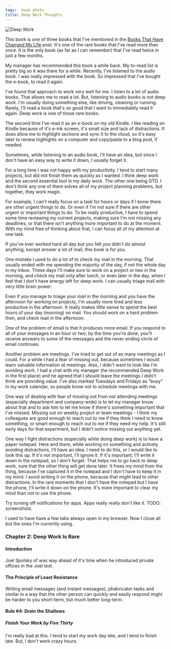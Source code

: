 ```yaml
---
tags:  book photo
title: Deep Work Thoughts
---
```

![Deep Work](/assets/books-that-have-changed-my-life/deep-work.jpg "Deep Work")

This book is one of three books that I've mentioned in the [Books That Have Changed My Life](/books-that-have-changed-my-life) post. It's one of the rare books that I've read more than once. It is the only book (as far as I can remember) that I've read twice in just a few months.

My manager has recommended this book a while back. My to-read list is pretty big so it was there for a while. Recently, I've listened to the audio book. I was really impressed with the book. So impressed that I've bought the e-book, to read it again.

I've found that approach to work very well for me. I listen to a lot of audio books. That allows me to read a lot. But, listening to audio books is not deep work. I'm usually doing something else, like driving, cleaning or running. Rarely, I'll read a book that's so good that I want to immediately read it again. Deep work is one of those rare books.

The second time I've read it as an e-book on my old Kindle. I like reading on Kindle because of it's e-ink screen, it's small size and lack of distractions. It does allow me to highlight sections and sync it to the cloud, so it's easy later to review highlights on a computer and copy/paste to a blog post, if needed.

Sometimes, while listening to an audio book, I'll have an idea, but since I don't have an easy way to write it down, I usually forget it.

For a long time I was not happy with my productivity. I tend to start many projects, but did not finish them as quickly as I wanted. I think deep work and the second essential tool in my daily work. The other one being GTD. I don't think any one of them solves all of my project planning problems, but together, they work magic.

For example, I can't really focus on a task for hours or days if I know there are other urgent things to do. Or even if I'm not sure if there are other urgent or important things to do. To be really productive, I have to spend some time reviewing my current projects, making sure I'm not missing any deadlines, or that there isn't anything more important to do at the moment. With my mind free of thinking about that, I can focus all of my attention at one task.

If you've ever worked hard all day but you felt you didn't do almost anything, except answer a lot of mail, this book is for you.

One mistake I used to do a lot of to check my mail in the morning. That usually ended with me spending the majority of the day, if not the whole day in my inbox. These days I'll make sure to work on a project or two in the morning, and check my mail only after lunch, or even later in the day, when I feel that I don't have energy left for deep work. I can usually triage mail with very little brain power.

Even if you manage to triage your mail in the morning and you have the afternoon for working on projects, I'm usually more tired and less productive in the afternoon. It really makes little sense to spend the best hours of your day (morning) on mail. You should work on a hard problem then, and check mail in the afternoon.

One of the problem of email is that it produces more email. If you respond to all of your messages in an hour or two, by the time you're done, you'll receive answers to some of the messages and the never ending circle of email continues.

Another problem are meetings. I've tried to get out of as many meetings as I could. For a while I had a fear of missing out, because sometimes I would learn valuable information at meetings. Also, I didn't want to look like I'm avoiding work. I had a chat with my manager (he recommended Deep Work in the first place) and he agreed that I should leave the meetings I didn't think are providing value. I've also marked Tuesdays and Fridays as "busy" in my work calendar, so people know not to schedule meetings with me.

One way of dealing with fear of missing out from not attending meetings (especially department and company-wide) is to let my manager know about that and to ask him to let me know if there's something important that I've missed. Missing out on weekly project or team meetings - I think my colleagues are good enough to reach out to me if they think I need to know something, or smart enough to reach out to me if they need my help. It's still early days for that experiment, but I didn't notice missing out anything yet.

One way I fight distractions (especially while doing deep work) is to have a paper notepad. Here and there, while working on something and actively avoiding distractions, I'll have an idea. I need to do this, or I would like to look this up. If it's not important, I'll ignore it. If it's important, I'll write it down in the notepad, so I don't forget. That helps me to go back to deep work, sure that the other thing will get done later. It frees my mind from the thing, because I've captured it in the notepad and I don't have to keep it in my mind. I avoid writing it on the phone, because that might lead to other distractions. In the rare moments that I don't have the notepad but I have the phone, I'll write it down on the phone. It's more important to clear my mind than not to use the phone.

Try turning off notifications for apps. Apps really really don't like it. TODO: screenshots.

I used to have have a few tabs always open in my browser. Now I close all but the ones I'm currently using.

### Chapter 2: Deep Work Is Rare

#### Introduction

Joel Spolsky of was way ahead of it's time when he introduced private offices in the Joel test.

#### The Principle of Least Resistance

Writing email messages (and instant messages), phabricator tasks and similar in a way that the other person can quickly and easily respond might be harder to you short-term, but much better long-term.

#### Rule #4: Drain the Shallows

##### Finish Your Work by Five Thirty

I'm really bad at this. I tend to start my work day late, and I tend to finish late. But, I don't work crazy hours.
